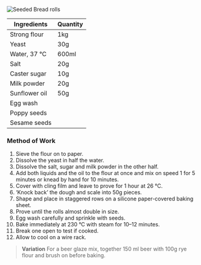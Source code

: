 ![Seeded Bread rolls](resource:assets/images/breadDoughProducts/seededBreadRolls.png)

| Ingredients          | Quantity               |
|----------------------|------------------------|
| Strong flour         | 1kg                    |
| Yeast                | 30g                    |
| Water, 37 °C         | 600ml                  |
| Salt                 | 20g                    |
| Caster sugar         | 10g                    |
| Milk powder          | 20g                    |
| Sunflower oil        | 50g                    |
| Egg wash             |                        |
| Poppy seeds          |                        |
| Sesame seeds         |                        |


### **Method of Work**
1. Sieve the flour on to paper.
2. Dissolve the yeast in half the water.
3. Dissolve the salt, sugar and milk powder in the other half.
4. Add both liquids and the oil to the flour at once and mix on speed 1 for 5 minutes or knead by hand for 10 minutes.
5. Cover with cling film and leave to prove for 1 hour at 26 °C.
6. ‘Knock back’ the dough and scale into 50g pieces.
7. Shape and place in staggered rows on a silicone paper-covered baking sheet.
8. Prove until the rolls almost double in size.
9. Egg wash carefully and sprinkle with seeds.
10. Bake immediately at 230 °C with steam for 10–12 minutes.
11. Break one open to test if cooked.
12. Allow to cool on a wire rack.


> **Variation**
> For a beer glaze mix, together 150 ml beer with 100g rye flour and brush on before baking.
